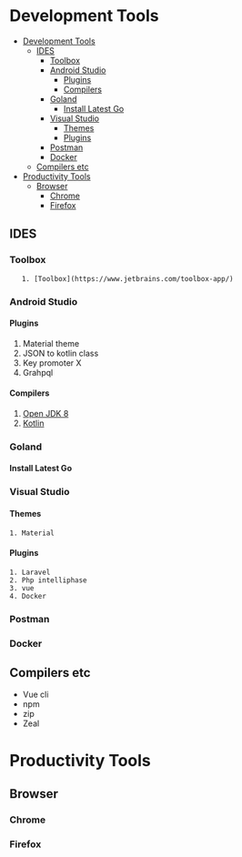 # Development Tools

- [Development Tools](#development-tools)
  - [IDES](#ides)
    - [Toolbox](#toolbox)
    - [Android Studio](#android-studio)
      - [Plugins](#plugins)
      - [Compilers](#compilers)
    - [Goland](#goland)
      - [Install Latest Go](#install-latest-go)
    - [Visual Studio](#visual-studio)
      - [Themes](#themes)
      - [Plugins](#plugins-1)
    - [Postman](#postman)
    - [Docker](#docker)
  - [Compilers etc](#compilers-etc)
- [Productivity Tools](#productivity-tools)
  - [Browser](#browser)
    - [Chrome](#chrome)
    - [Firefox](#firefox)
  
<!-- These  are integrated  development  -->

## IDES

### Toolbox
```
   1. [Toolbox](https://www.jetbrains.com/toolbox-app/)
```

### Android Studio
#### Plugins
   1. Material theme
   2. JSON to kotlin class
   3. Key promoter X
   4. Grahpql

#### Compilers 
   1. [Open JDK 8](https://tecadmin.net/install-oracle-java-8-ubuntu-via-ppa/)
   2. [Kotlin](https://snapcraft.io/install/kotlin/ubuntu)

### Goland

#### Install Latest Go

### Visual Studio
#### Themes
    1. Material  
#### Plugins
    1. Laravel
    2. Php intelliphase 
    3. vue
    4. Docker

### Postman

### Docker

<!--  -->
## Compilers etc
- Vue cli
- npm
- zip
- Zeal

<!--  -->

# Productivity Tools

## Browser

### Chrome
### Firefox



